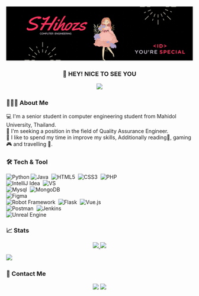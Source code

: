 [![Header](https://github.com/SHihozs/SHihozs/blob/main/Header.gif "Header")](https://github.com/SHihozs/)

### <p align="center">👋 HEY! NICE TO SEE YOU</p>

<!--Profile view--:)-->
<p align="center">
    <img src="https://komarev.com/ghpvc/?username=SHihozs&color=dc143c"/>
</p>

### 👨🏻‍💻 About Me

💻 I'm a senior student in computer engineering student from Mahidol University, Thailand.\
🌟 I'm seeking a position in the field of Quality Assurance Engineer.\
💖 I like to spend my time in improve my skills, Additionally reading📖, gaming🎮 and travelling 🧳.

### 🛠 Tech & Tool 

![Python](https://img.shields.io/static/v1?style=flat&message=Python&color=FF355E&logo=Python&logoColor=FFFFFF&label=Code)
![Java](https://img.shields.io/badge/Code-Java-FF355E?style=flat&logo=java&logoColor=white)&nbsp;
![HTML5](https://img.shields.io/badge/Code-HTML5-FF355E?style=flat&logo=html5&logoColor=white)&nbsp;
![CSS3](https://img.shields.io/badge/Code-CSS3-FF355E?style=flat&logo=css3&logoColor=white)&nbsp;
![PHP](https://img.shields.io/badge/Code-PHP-FF355E?style=flat&logo=php&logoColor=white)&nbsp;\
![IntelliJ Idea](https://img.shields.io/badge/IDE-IntelliJIDEA-AcidLime.svg?style=flat&logo=intellij-idea&logoColor=white)&nbsp;
![VS](https://img.shields.io/badge/IDE-Visual_Studio_Code-AcidLime?style=flat&logo=visual%20studio%20code&logoColor=white)&nbsp;\
![Mysql](https://img.shields.io/badge/Database-MySQL-FEF44E?style=flat&logo=mysql&logoColor=white)&nbsp;
![MongoDB](https://img.shields.io/static/v1?style=flat&message=MongoDB&color=FEF44E&logo=MongoDB&logoColor=FFFFFF&label=Database)&nbsp;\
![Figma](https://img.shields.io/badge/Design-Figma-543DE0?style=flat&logo=figma&logoColor=white)&nbsp;\
![Robot Framework](https://img.shields.io/static/v1?style=flat&message=Robot+Framework&color=1C9AD6&logo=Robot+Framework&logoColor=FFFFFF&label=Framework)&nbsp;
![Flask](https://img.shields.io/static/v1?style=flat&message=Flask&color=1C9AD6&logo=Flask&logoColor=FFFFFF&label=Framework)&nbsp;
![Vue.js](https://img.shields.io/static/v1?style=flat&message=Vue.js&color=1C9AD6&logo=Vue.js&logoColor=FFFFFF&label=Framework)&nbsp;\
![Postman](https://img.shields.io/static/v1??style=flat&message=Postman&color=D24939&logo=Postman&logoColor=FFFFFF&label=Tool)&nbsp;
![Jenkins](https://img.shields.io/static/v1?style=flat&message=Jenkins&color=D24939&logo=Jenkins&logoColor=FFFFFF&label=Tool)&nbsp;\
![Unreal Engine](https://img.shields.io/static/v1?style=flate&message=Unreal+Engine&color=0E1128&logo=Unreal+Engine&logoColor=FFFFFF&label=Engine)

### 📈 Stats

<p align="center">
<a href="https://github.com/SHihozs">
  <img height="180em" src="https://github-readme-stats.vercel.app/api?username=SHihozs&show_icons=true&theme=radical"/>
  <img height="180em" src="https://github-readme-stats.vercel.app/api/top-langs/?username=SHihozs&theme=radical&layout=compact&langs_count=8"/>
</a>
</p>

<!--Line--:)-->
<img src="https://user-images.githubusercontent.com/73097560/115834477-dbab4500-a447-11eb-908a-139a6edaec5c.gif">

### 🤝 Contact Me

<p align="center">
<a href="mailto:ws.yanisa@gmail.com"><img src="https://img.shields.io/badge/-ws.yanisa@gmail.com-D14836?style=flat&logo=Gmail&logoColor=white"/></a>
<a href="https://www.linkedin.com/in/SHihoz/"><img src="https://img.shields.io/badge/Yanisa-Suphatsathienkul-blue?style=flat&logo=Linkedin&logoColor=white"/></a>
<!--<a href="https://shihozz.wixsite.com/shihoz"><img src="https://img.shields.io/badge/SHihoz-000?style=flat&logo=wix&logoColor=white"/></a>-->
</p>
